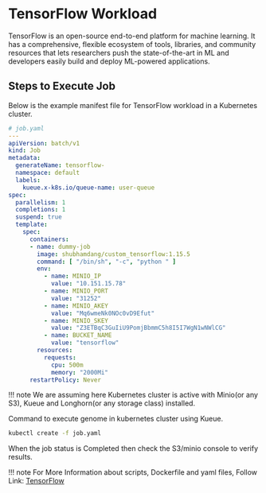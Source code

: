 # TensorFlow Workload
TensorFlow is an open-source end-to-end platform for machine learning. It has a comprehensive, flexible ecosystem of tools, libraries, and community resources that lets researchers push the state-of-the-art in ML and developers easily build and deploy ML-powered applications. 

## Steps to Execute Job
Below is the example manifest file for TensorFlow workload in a Kubernetes cluster.
```yaml
# job.yaml
---
apiVersion: batch/v1
kind: Job
metadata:
  generateName: tensorflow-
  namespace: default
  labels:
    kueue.x-k8s.io/queue-name: user-queue
spec:
  parallelism: 1
  completions: 1
  suspend: true
  template:
    spec:
      containers:
      - name: dummy-job
        image: shubhamdang/custom_tensorflow:1.15.5
        command: [ "/bin/sh", "-c", "python " ]
        env:
          - name: MINIO_IP
            value: "10.151.15.78"
          - name: MINIO_PORT
            value: "31252"
          - name: MINIO_AKEY
            value: "Mq6wmeNk0NOc0vD9Efut"
          - name: MINIO_SKEY
            value: "Z3ETBqC3GuIiU9PomjBbmmC5h8I5I7WgN1wNWlCG"
          - name: BUCKET_NAME
            value: "tensorflow"
        resources:
          requests:
            cpu: 500m
            memory: "2000Mi"
      restartPolicy: Never
```
!!! note
        We are assuming here Kubernetes cluster is active with Minio(or any S3), Kueue and Longhorn(or any storage class) installed.

Command to execute genome in kubernetes cluster using Kueue.

```bash
kubectl create -f job.yaml
```

When the job status is Completed then check the S3/minio console to verify results.


!!! note
    For More Information about scripts, Dockerfile and yaml files, Follow Link: [TensorFlow](https://github.com/openflighthpc/hpc-on-k8s/tree/main/workloads/tensorflow)